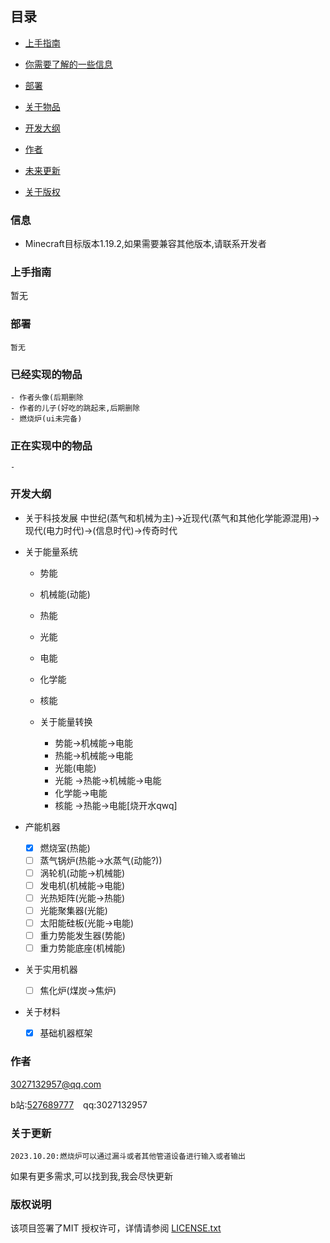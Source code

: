 ## 目录
- [上手指南](#上手指南)
- [你需要了解的一些信息](#信息)
- [部署](#部署)
- [关于物品](#已经实现的物品)
- [开发大纲](#开发大纲)  
- [作者](#作者)
- [未来更新](#关于更新)
  
- [关于版权](#版权说明)

### 信息
  - Minecraft目标版本1.19.2,如果需要兼容其他版本,请联系开发者

### 上手指南
   暂无

### 部署
    暂无

### 已经实现的物品
    - 作者头像(后期删除
    - 作者的儿子(好吃的跳起来,后期删除
    - 燃烧炉(ui未完备)
### 正在实现中的物品
    -
### 开发大纲
- 关于科技发展
  中世纪(蒸气和机械为主)->近现代(蒸气和其他化学能源混用)->现代(电力时代)->(信息时代)->传奇时代
  
- 关于能量系统
    - 势能
    - 机械能(动能)
    - 热能
    - 光能
    - 电能
    - 化学能
    - 核能   

    - 关于能量转换
        - 势能->机械能->电能
        - 热能->机械能->电能
        - 光能(电能)
        - 光能 ->热能->机械能->电能
        - 化学能->电能
        - 核能 ->热能->电能[烧开水qwq]
- 产能机器
  - [x] 燃烧室(热能)
  - [ ] 蒸气锅炉(热能->水蒸气(动能?))
  - [ ] 涡轮机(动能->机械能)
  - [ ] 发电机(机械能->电能)
  - [ ] 光热矩阵(光能->热能)
  - [ ] 光能聚集器(光能)
  - [ ] 太阳能硅板(光能->电能)
  - [ ] 重力势能发生器(势能)
  - [ ] 重力势能底座(机械能)
- 关于实用机器
  - [ ] 焦化炉(煤炭->焦炉)
- 关于材料
  - [x] 基础机器框架 

        
### 作者

3027132957@qq.com

b站:[527689777](https://space.bilibili.com/527689777)  &ensp; qq:3027132957

### 关于更新
    2023.10.20:燃烧炉可以通过漏斗或者其他管道设备进行输入或者输出
如果有更多需求,可以找到我,我会尽快更新

### 版权说明

该项目签署了MIT 授权许可，详情请参阅 [LICENSE.txt](https://github.com/shaojintian/Best_README_template/blob/master/LICENSE.txt)
